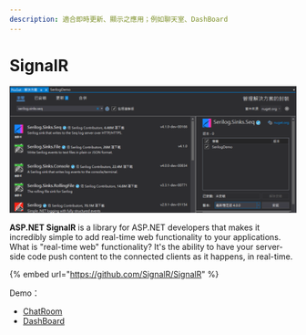 ```yaml
---
description: 適合即時更新、顯示之應用；例如聊天室、DashBoard
---
```


# SignalR

![](../../.gitbook/assets/image%20%28254%29.png)

**ASP.NET SignalR** is a library for ASP.NET developers that makes it incredibly simple to add real-time web functionality to your applications. What is "real-time web" functionality? It's the ability to have your server-side code push content to the connected clients as it happens, in real-time.

{% embed url="https://github.com/SignalR/SignalR" %}

Demo：

* [ChatRoom](chatroom.md) 
* [DashBoard](dashboard.md)


